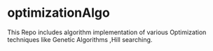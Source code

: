 optimizationAlgo
================

This Repo includes algorithm implementation of various Optimization techniques like Genetic Algorithms ,Hill searching.
